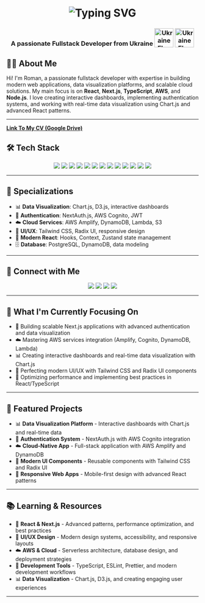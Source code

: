 
<!--
**romantsyhulov/romantsyhulov** is a ✨ _special_ ✨ repository because its `README.md` (this file) appears on your GitHub profile.
-->

<div align="center">
  <h1 align='center'>
<img src="https://readme-typing-svg.demolab.com?font=Fira+Code&weight=600&size=22&pause=1000&color=3F00F7&random=false&width=535&lines=%E2%9C%A8+Hey%2C+I'm+Roman.+You+are+Welcome!+%F0%9F%8C%9F" alt="Typing SVG" />
</h1>

<h3 align='center'>
  A passionate Fullstack Developer from Ukraine 
  
  <img style="vertical-align: sub" src="https://cdn.pixabay.com/photo/2022/03/02/10/23/ukraine-7042810_1280.png" alt="Ukraine Flag" width="50" />
<img style="vertical-align: sub" src="https://as1.ftcdn.net/jpg/05/34/05/82/1000_F_534058274_34ewZbsYXEYfEsPX7hK9uLpNznbe06PR.jpg" alt="Ukraine Flag" width="50" />
</h3>
  <!-- <p>
    <img src="https://komarev.com/ghpvc/?username=romantsyhulov&label=Profile%20views&color=0e75b6&style=flat" alt="Profile views"/>
  </p> -->
</div>


## 🧑‍💻 About Me

Hi! I'm Roman, a passionate fullstack developer with expertise in building modern web applications, data visualization platforms, and scalable cloud solutions. My main focus is on **React**, **Next.js**, **TypeScript**, **AWS**, and **Node.js**. I love creating interactive dashboards, implementing authentication systems, and working with real-time data visualization using Chart.js and advanced React patterns.

---

<script src="https://platform.linkedin.com/badges/js/profile.js" async defer type="text/javascript"></script>

**[Link To My CV (Google Drive)](https://drive.google.com/file/d/1FLBdt33qJH5fPshNWqHuLL23J_KDKto1/view?usp=sharing)**

## 🛠️ Tech Stack

<div align="center">
  <img src="https://img.shields.io/badge/Next.js-000000?style=for-the-badge&logo=nextdotjs&logoColor=white"/>
  <img src="https://img.shields.io/badge/React-20232A?style=for-the-badge&logo=react&logoColor=61DAFB"/>
  <img src="https://img.shields.io/badge/TypeScript-3178C6?style=for-the-badge&logo=typescript&logoColor=white"/>
  <img src="https://img.shields.io/badge/JavaScript-F7DF1E?style=for-the-badge&logo=javascript&logoColor=black"/>
  <img src="https://img.shields.io/badge/Node.js-339933?style=for-the-badge&logo=nodedotjs&logoColor=white"/>
  <img src="https://img.shields.io/badge/AWS-232F3E?style=for-the-badge&logo=amazonaws&logoColor=white"/>
  <img src="https://img.shields.io/badge/Tailwind_CSS-38B2AC?style=for-the-badge&logo=tailwind-css&logoColor=white"/>
  <img src="https://img.shields.io/badge/Chart.js-FF6384?style=for-the-badge&logo=chartdotjs&logoColor=white"/>
  <img src="https://img.shields.io/badge/PostgreSQL-316192?style=for-the-badge&logo=postgresql&logoColor=white"/>
  <img src="https://img.shields.io/badge/DynamoDB-4053D6?style=for-the-badge&logo=amazondynamodb&logoColor=white"/>
  <img src="https://img.shields.io/badge/Git-F05032?style=for-the-badge&logo=git&logoColor=white"/>
  <img src="https://img.shields.io/badge/HTML5-E34F26?style=for-the-badge&logo=html5&logoColor=white"/>
  <img src="https://img.shields.io/badge/CSS3-1572B6?style=for-the-badge&logo=css3&logoColor=white"/>
</div>

---
## 🎯 Specializations

- 📊 **Data Visualization**: Chart.js, D3.js, interactive dashboards
- 🔐 **Authentication**: NextAuth.js, AWS Cognito, JWT
- ☁️ **Cloud Services**: AWS Amplify, DynamoDB, Lambda, S3
- 🎨 **UI/UX**: Tailwind CSS, Radix UI, responsive design
- 📱 **Modern React**: Hooks, Context, Zustand state management
- 🗄️ **Database**: PostgreSQL, DynamoDB, data modeling

<!-- --- -->
<!-- ## 📊 GitHub Stats

<div align="center">
  <img src="https://github-readme-stats.vercel.app/api?username=romantsyhulov&show_icons=true&theme=radical" alt="Roman's GitHub stats" height="150"/>
  <img src="https://github-readme-streak-stats.herokuapp.com/?user=romantsyhulov&theme=radical" alt="GitHub Streak" height="150"/>
  <img src="https://github-readme-stats.vercel.app/api/top-langs/?username=romantsyhulov&layout=compact&theme=radical" alt="Top Languages" height="150"/>
</div> -->

---

## 🤝 Connect with Me

<p align="center">
  <a href="https://www.linkedin.com/in/roman-tsigulov-20754b22b/" target="_blank"><img src="https://img.shields.io/badge/LinkedIn-0A66C2?style=for-the-badge&logo=linkedin&logoColor=white"/></a>
  <a href="mailto:romannamor637@gmail.com?subject=Mail from GitHub" target="_blank"><img src="https://img.shields.io/badge/Gmail-EA4335?style=for-the-badge&logo=gmail&logoColor=white"/></a>
  <a href="https://github.com/Sigul4" target="_blank"><img src="https://img.shields.io/badge/GitHub-100000?style=for-the-badge&logo=github&logoColor=white"/></a>
  <a href="https://romantsyhulov.dev/" target="_blank"><img src="https://img.shields.io/badge/Portfolio-24292F?style=for-the-badge&logo=github&logoColor=white"/></a>
</p>

---

## 🎯 What I'm Currently Focusing On

- 🚀 Building scalable Next.js applications with advanced authentication and data visualization
- ☁️ Mastering AWS services integration (Amplify, Cognito, DynamoDB, Lambda)
- 📊 Creating interactive dashboards and real-time data visualization with Chart.js
- 🎨 Perfecting modern UI/UX with Tailwind CSS and Radix UI components
- 🔧 Optimizing performance and implementing best practices in React/TypeScript

---
## 🚀 Featured Projects

- 📊 **Data Visualization Platform** - Interactive dashboards with Chart.js and real-time data
- 🔐 **Authentication System** - NextAuth.js with AWS Cognito integration
- ☁️ **Cloud-Native App** - Full-stack application with AWS Amplify and DynamoDB
- 🎨 **Modern UI Components** - Reusable components with Tailwind CSS and Radix UI
- 📱 **Responsive Web Apps** - Mobile-first design with advanced React patterns

---
## 📚 Learning & Resources

- 📖 **React & Next.js** - Advanced patterns, performance optimization, and best practices
- 🎨 **UI/UX Design** - Modern design systems, accessibility, and responsive layouts
- ☁️ **AWS & Cloud** - Serverless architecture, database design, and deployment strategies
- 🔧 **Development Tools** - TypeScript, ESLint, Prettier, and modern development workflows
- 📊 **Data Visualization** - Chart.js, D3.js, and creating engaging user experiences

---

